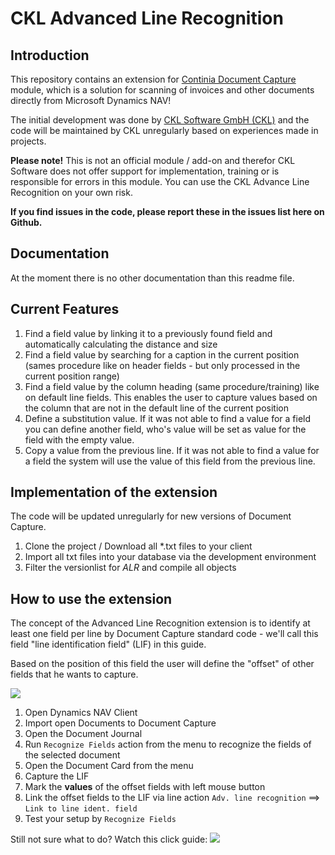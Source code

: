 # CKL Advanced Line Recognition #

## Introduction ##
This repository contains an extension for [Continia Document Capture](http://continia.com/documentcapture-for-dynamics-nav.aspx) module, which is a solution for scanning of invoices and other documents directly from Microsoft Dynamics NAV! 

The initial development was done by [CKL Software GmbH (CKL)](https://www.ckl-kore.de "Jump to CKL Website") and the code will be maintained by CKL unregularly based on experiences made in projects. 

**Please note!** 
This is not an official module / add-on and therefor CKL Software does not offer support for implementation, training or is responsible for errors in this module. 
You can use the CKL Advance Line Recognition on your own risk. 

**If you find issues in the code, please report these in the issues list here on Github.**

## Documentation ##
At the moment there is no other documentation than this readme file.

## Current Features ##
1. Find a field value by linking it to a previously found field and automatically calculating the distance and size
2. Find a field value by searching for a caption in the current position (sames procedure like on header fields - but only processed in the current position range)
3. Find a field value by the column heading (same procedure/training) like on default line fields. This enables the user to capture values based on the column that are not in the default line of the current position
4. Define a substitution value. If it was not able to find a value for a field you can define another field, who's value will be set as value for the field with the empty value.
5. Copy a value from the previous line. If it was not able to find a value for a field the system will use the value of this field from the previous line. 

## Implementation of the extension ##
The code will be updated unregularly for new versions of Document Capture.

1. Clone the project / Download all  *.txt files to your client
2. Import all txt files into your database via the development environment 
3. Filter the versionlist for *ALR* and compile all objects

## How to use the extension ##
The concept of the Advanced Line Recognition extension is to identify at least one field per line by Document Capture standard code - we'll call this field "line identification field" (LIF) in this guide.

Based on the position of this field the user will define the "offset" of other fields that he wants to capture. 

![](https://github.com/sradloff/Document-Capture/blob/master/Advanced%20Line%20Recognition/Documentation/ExampleDocument.png)

1. Open Dynamics NAV Client
2. Import open Documents to Document Capture
3. Open the Document Journal
4. Run `Recognize Fields` action from the menu to recognize the fields of the selected document
5. Open the Document Card from the menu
6. Capture the LIF
7. Mark the **values** of the offset fields with left mouse button
8. Link the offset fields to the LIF via line action `Adv. line recognition` ==> `Link to line ident. field`
9. Test your setup by `Recognize Fields`

Still not sure what to do? Watch this click guide:
![](https://github.com/sradloff/Document-Capture-Advanced-Line-Recognition/raw/master/Documentation/UsageOfAdvancedLineRecognition.gif)
